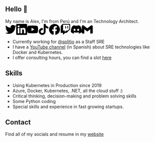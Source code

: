 ## Hello 👋

My name is Alex, I'm from Perú and I'm an Technology Architect.
<br/>
<a href="https://twitter.com/alexespejoch">
  <img align="left" alt="Alex Espejo | Twitter" width="35px" src="svg/icons/twitter.svg" />
</a>
<a href="https://www.linkedin.com/in/alexespejoch/">
  <img align="left" alt="Alex Espejo's LinkedIN" width="35px" src="svg/icons/linkedin.svg" />
</a>
<a href="https://youtube.com/@alexespejoch/">
  <img align="left" alt="El Blog del Arqui" width="35px" src="svg/icons/youtube.svg" />
</a>
<a href="https://tiktok.com/@alexespejoch/">
  <img align="left" alt="El Blog del Arqui" width="35px" src="svg/icons/tiktok.svg" />
</a>
<a href="https://facebook.com/alexespejoch/">
  <img align="left" alt="El Blog del Arqui" width="35px" src="svg/icons/facebook.svg" />
</a>
<a href="https://twitch.com/alexespejoch/">
  <img align="left" alt="El Blog del Arqui" width="35px" src="svg/icons/twitch.svg" />
</a>
<a href="https://discord.com/alexespejoch/">
  <img align="left" alt="El Blog del Arqui" width="35px" src="svg/icons/discord.svg" />
</a>
<a href="https://gmail.com/">
  <img align="left" alt="Alex Espejo" width="35px" src="svg/icons/gmail.svg" />
</a>
<br/>
<br/>
* Currently working for [@splitio](https://github.com/splitio) as a Staff SRE
* I have a [YouTube channel](https://youtube.com/@alexespejoch) (in Spanish) about SRE technologies like Docker and Kubernetes.
* I offer consulting hours, you can find a slot [here](https://alexespejoch.github.io)

## Skills

* Using Kubernetes in Production since 2019
* Azure, Docker, Kubernetes, .NET, all the cloud stuff :) 
* Critical thinking, decision-making and problem solving skills
* Some Python coding
* Special skills and experience in fast growing startups.

## Contact

Find all of my socials and resume in my [website](https://alexespejoch.github.io)

<!--
**alexespejoch/alexespejoch** is a ✨ _special_ ✨ repository because its `README.md` (this file) appears on your GitHub profile.

Here are some ideas to get you started:

- 🔭 I’m currently working on ...
- 🌱 I’m currently learning ...
- 👯 I’m looking to collaborate on ...
- 🤔 I’m looking for help with ...
- 💬 Ask me about ...
- 📫 How to reach me: ...
- 😄 Pronouns: ...
- ⚡ Fun fact: ...
-->
